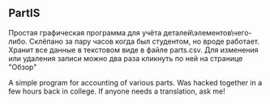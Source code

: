 PartIS
---
Простая графическая программа для учёта деталей\элементов\чего-либо. Склёпано за пару часов когда был студентом, но вроде работает. Хранит все данные в текстовом виде в файле parts.csv. Для изменения или удаления записи можно два раза кликнуть по ней на странице "Обзор"

A simple program for accounting of various parts. Was hacked together in a few hours back in college. If anyone needs a translation, ask me!